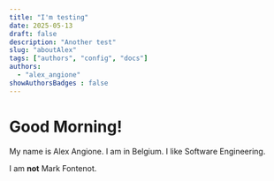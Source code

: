 ```yaml
---
title: "I'm testing"
date: 2025-05-13
draft: false
description: "Another test"
slug: "aboutAlex"
tags: ["authors", "config", "docs"]
authors:
  - "alex_angione"
showAuthorsBadges : false
---
```


# Good Morning! 

My name is Alex Angione. I am in Belgium. I like Software Engineering. 

 I am **not** Mark Fontenot. 
